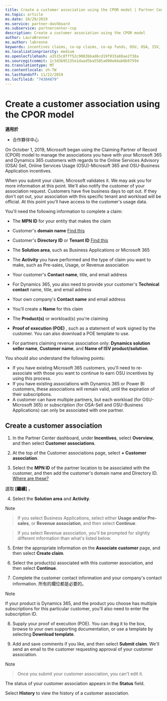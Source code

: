 ```yaml
---
title: Create a customer association using the CPOR model | Partner Center
ms.topic: article
ms.date: 10/29/2019
ms.service: partner-dashboard
ms.subservice: partnercenter-csp
description: Create a customer association using the CPOR model
author: LauraBrenner
ms.author: labrenne
keywords: incentives claims, co-op claims, co-op funds, OSU, OSA, ISV, revenue association
ms.localizationpriority: medium
ms.openlocfilehash: a3515c0fff52c9083bbad6cd19f033a88ae2f38a
ms.sourcegitcommit: 1c3d3b95135e1daad5ba5585a090e84ab0b97594
ms.translationtype: MT
ms.contentlocale: zh-TW
ms.lasthandoff: 11/22/2019
ms.locfileid: "74384879"
---
```

# <a name="create-a-customer-association-using-the-cpor-model"></a>Create a customer association using the CPOR model

**適用於**

-  合作夥伴中心


On October 1, 2019, Microsoft began using the Claiming Partner of Record (CPOR) model to manage the associations you have with your Microsoft 365 and Dynamics 365 customers with regards to the Online Services Advisory (OSA) Sell, Online Services Usage (OSU)-Microsoft 365 and OSU-Business Application incentives.

When you submit your claim, Microsoft validates it. We may ask you for more information at this point. We'll also notify the customer of your association request. Customers have five business days to opt out. If they don't opt out, your association with this specific tenant and workload will be official. At this point you'll have access to the customer's usage data. 

You'll need the following information to complete a claim:

- The **MPN ID** for your entity that makes the claim

- Customer's **domain name** [Find this](https://docs.microsoft.com/partner-center/find-customer-domain-name)

- Customer's **Directory ID** or **Tenant ID** [Find this](https://docs.microsoft.com/partner-center/find-customer-domain-name)

- The **Solution area**, such as Business Applications or Microsoft 365

- The **Activity** you have performed and the type of claim you want to make, such as Pre-sales, Usage, or Revenue association

- Your customer's **Contact name**, title, and email address

- For Dynamics 365, you also need to provide your customer's **Technical contact** name, title, and email address

- Your own company's **Contact name** and email address

- You'll create a **Name** for this claim

- The **Product(s)** or workload(s) you're claiming

- **Proof of execution (POE)** , such as a statement of work signed by the customer. You can also download a POE template to use.

- For partners claiming revenue association only: **Dynamics solution seller name**, **Customer name**, and **Name of ISV product/solution**. 

You should also understand the following points:
- If you have existing Microsoft 365 customers, you'll need to re-associate with those you want to continue to earn OSU incentives by using this process.
- If you have existing associations with Dynamics 365 or Power BI customers, these associations will remain valid, until the expiration of their subscriptions.
- A customer can have multiple partners, but each workload (for OSU-Microsoft 365) or subscription (for OSA-Sell and OSU-Business Applications) can only be associated with one partner.

## <a name="create-a-customer-association"></a>Create a customer association
1.  In the Partner Center dashboard, under **Incentives**, select **Overview**, and then select **Customer associations**. 

2.  At the top of the Customer associations page, select **+ Customer association**.

3.  Select the **MPN ID** of the partner location to be associated with the customer, and then add the customer's domain name and Directory ID. [Where are these?](https://docs.microsoft.com/partner-center/find-customer-domain-name)

選取 **\[繼續\]** 。

4.  Select the **Solution area** and **Activity**. 

>[!Note]

>If you select Business Applications, select either **Usage and/or Pre-sales**, or **Revenue association**, and then select **Continue**. 

>If you select Revenue association, you'll be prompted for slightly different information than what's listed below. 

5.  Enter the appropriate information on the **Associate customer** page, and then select **Create claim**.

6.  Select the product(s) associated with this customer association, and then select **Continue**.

7.  Complete the customer contact information and your company's contact information. 所有的欄位都是必要的。 

>[!Note]

If your product is Dynamics 365, and the product you choose has multiple subscriptions for this particular customer, you'll also need to enter the subscription ID.

8.  Supply your proof of execution (POE). You can drag it to the box, browse to your own supporting documentation, or use a template by selecting **Download template**. 

9.  Add and save comments if you like, and then select **Submit claim**. We'll send an email to the customer requesting approval of your customer association. 

>[!NOTE]

>Once you submit your customer association, you can't edit it. 

The status of your customer association appears in the **Status** field. 

Select **History** to view the history of a customer association.
